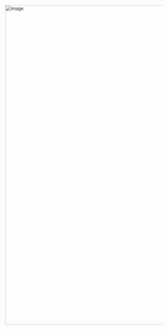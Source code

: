 <img width="1024" height="1024" alt="image" src="https://github.com/user-attachments/assets/54419a65-e04b-4d1f-a26e-d34d857b5051" />
